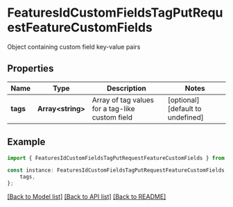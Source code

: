 # FeaturesIdCustomFieldsTagPutRequestFeatureCustomFields

Object containing custom field key-value pairs

## Properties

Name | Type | Description | Notes
------------ | ------------- | ------------- | -------------
**tags** | **Array&lt;string&gt;** | Array of tag values for a tag-like custom field | [optional] [default to undefined]

## Example

```typescript
import { FeaturesIdCustomFieldsTagPutRequestFeatureCustomFields } from 'aha-js';

const instance: FeaturesIdCustomFieldsTagPutRequestFeatureCustomFields = {
    tags,
};
```

[[Back to Model list]](../README.md#documentation-for-models) [[Back to API list]](../README.md#documentation-for-api-endpoints) [[Back to README]](../README.md)
